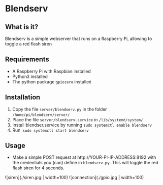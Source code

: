 # Blendserv

## What is it?
Blendserv is a simple webserver that runs on a Raspberry Pi, allowing to toggle a red flash siren

## Requirements
- A Raspberry Pi with Raspbian installed
- Python3 installed
- The python package `gpiozero` installed
 
## Installation
1. Copy the file `server/blendserv.py` in the folder `/home/pi/blendserv/server/`
2. Place the file `server/blendserv.service` in `/lib/systemd/system/`
4. Install blendser.service  by running `sudo systemctl enable blendserv`
5. Run` sudo systemctl start blendserv`

## Usage
- Make a simple POST request at http://YOUR-PI-IP-ADDRESS:8192 with the credentials you (can) define in `blendserv.py`. This will toggle the red flash siren for 4 seconds. 

![siren](./siren.jpg | width=100)
![connection](./gpio.jpg | width=100)
